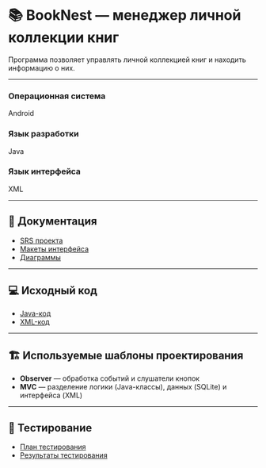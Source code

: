 # 📚 BookNest — менеджер личной коллекции книг

Программа позволяет управлять личной коллекцией книг и находить информацию о них.

---

### Операционная система
Android  

### Язык разработки
Java  

### Язык интерфейса
XML  

---

## 📑 Документация

- [SRS проекта](https://github.com/StasRimashewskii/BookNest/blob/main/Requirements/SRS.md)  
- [Макеты интерфейса](https://github.com/StasRimashewskii/BookNest/tree/main/Mockups)  
- [Диаграммы]()  

---

## 💻 Исходный код

- [Java-код]()  
- [XML-код]()  

---

## 🏗️ Используемые шаблоны проектирования
- **Observer** — обработка событий и слушатели кнопок  
- **MVC** — разделение логики (Java-классы), данных (SQLite) и интерфейса (XML)  

---

## 🧪 Тестирование

- [План тестирования]()  
- [Результаты тестирования]()  
